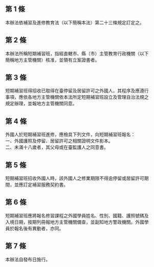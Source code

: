 第 1 條
-------
本辦法依補習及進修教育法（以下簡稱本法）第二十三條規定訂定之。

第 2 條
-------
本辦法所稱短期補習班，指經直轄市、縣（市）主管教育行政機關（以下  
簡稱地方主管機關）核准，並領有立案證書者。

第 3 條
-------
短期補習班得招收已取得在臺停留及居留許可之外國人，其程序及應遵行  
事項，應依各地方主管機關依本法所定短期補習班設立及管理自治法規之  
規定辦理，並報地方主管機關同意。

第 4 條
-------
外國人於短期補習班進修，應檢具下列文件，向短期補習班報名：  
一、外國護照及停留、居留許可之相關證明文件影本。  
二、未滿十八歲者，其父母或在臺監護人之同意書。

第 5 條
-------
短期補習班招收外國人時，該外國人之修業期限不得逾停留或居留許可期  
間，並應訂定補習服務契約書。

第 6 條
-------
短期補習班應將報名修習課程之外國學員姓名、性別、國籍、護照號碼及  
入境日期，按期列冊報地方主管機關備查，並副知地方警政機關。外國學  
員於報名後有異動者，亦同。

第 7 條
-------
本辦法自發布日施行。

